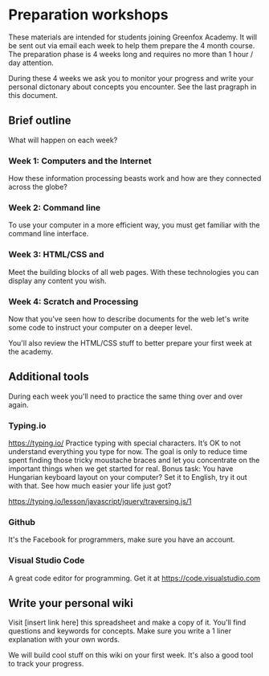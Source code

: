 # Preparation workshops

These materials are intended for students joining Greenfox Academy. It will be sent out via email each week to help them prepare the 4 month course. 
The preparation phase is 4 weeks long and requires no more than 1 hour / day attention.

During these 4 weeks we ask you to monitor your progress and write your personal dictonary about concepts you encounter. See the last pragraph in this document.

## Brief outline

What will happen on each week?

### Week 1: Computers and the Internet

How these information processing beasts work and how are they connected across the globe?

### Week 2: Command line

To use your computer in a more efficient way, you must get familiar with the command line interface. 

### Week 3: HTML/CSS and 

Meet the building blocks of all web pages. With these technologies you can display any content you wish. 

### Week 4: Scratch and Processing

Now that you've seen how to describe documents for the web let's write some code to instruct your computer on a deeper level. 

You'll also review the HTML/CSS stuff to better prepare your first week at the academy.

## Additional tools

During each week you'll need to practice the same thing over and over again.

### Typing.io

https://typing.io/ Practice typing with special characters. It’s OK to not understand everything you type for now. The goal is only to reduce time spent finding those tricky moustache braces and let you concentrate on the important things when we get started for real.
Bonus task: You have Hungarian keyboard layout on your computer? Set it to English, try it out with that. See how much easier your life just got?

https://typing.io/lesson/javascript/jquery/traversing.js/1 

### Github

It's the Facebook for programmers, make sure you have an account.

### Visual Studio Code

A great code editor for programming. Get it at https://code.visualstudio.com

## Write your personal wiki

Visit [insert link here] this spreadsheet and make a copy of it. You'll find questions and keywords for concepts. Make sure you write a 1 liner explanation with your own words. 

We will build cool stuff on this wiki on your first week. It's also a good tool to track your progress. 